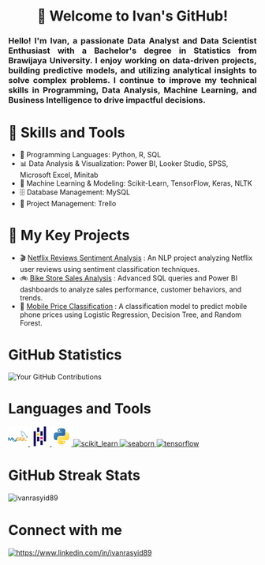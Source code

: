 <h1 align="center">👋 Welcome to Ivan's GitHub!</h1>

<h3 align="justify">Hello! I'm Ivan, a passionate Data Analyst and Data Scientist Enthusiast with a Bachelor's degree in Statistics from Brawijaya University. I enjoy working on data-driven projects, building predictive models, and utilizing analytical insights to solve complex problems. I continue to improve my technical skills in Programming, Data Analysis, Machine Learning, and Business Intelligence to drive impactful decisions.</h3>

# 🔧 Skills and Tools
- 🐍 Programming Languages: Python, R, SQL
- 📊 Data Analysis & Visualization: Power BI, Looker Studio, SPSS, Microsoft Excel, Minitab
- 🤖 Machine Learning & Modeling: Scikit-Learn, TensorFlow, Keras, NLTK
- 🗄 Database Management: MySQL
- 📅 Project Management: Trello

# 🌟 My Key Projects
- 🎬 [Netflix Reviews Sentiment Analysis](https://github.com/Ivanrasyid89/Portofolio.github.io/tree/main/Natural%20Language%20Processing/Sentiment%20Analysis%20on%20Netflix%20Ratings) : An NLP project analyzing Netflix user reviews using sentiment classification techniques.
- 🚲 [Bike Store Sales Analysis](https://github.com/Ivanrasyid89/Portofolio.github.io/tree/main/SQL/Bike%20Store) : Advanced SQL queries and Power BI dashboards to analyze sales performance, customer behaviors, and trends.
- 📱 [Mobile Price Classification](https://github.com/Ivanrasyid89/Portofolio.github.io/tree/main/Klasifikasi/Mobile%20Price%20Classification) : A classification model to predict mobile phone prices using Logistic Regression, Decision Tree, and Random Forest.

# GitHub Statistics
![Your GitHub Contributions](https://github-readme-stats.vercel.app/api/top-langs/?username=Ivanrasyid89&layout=compact&theme=radical)

<h1 align="left">Languages and Tools</h1>
<p align="left"> <a href="https://www.mysql.com/" target="_blank" rel="noreferrer"> <img src="https://raw.githubusercontent.com/devicons/devicon/master/icons/mysql/mysql-original-wordmark.svg" alt="mysql" width="40" height="40"/> </a> <a href="https://pandas.pydata.org/" target="_blank" rel="noreferrer"> <img src="https://raw.githubusercontent.com/devicons/devicon/2ae2a900d2f041da66e950e4d48052658d850630/icons/pandas/pandas-original.svg" alt="pandas" width="40" height="40"/> </a> <a href="https://www.python.org" target="_blank" rel="noreferrer"> <img src="https://raw.githubusercontent.com/devicons/devicon/master/icons/python/python-original.svg" alt="python" width="40" height="40"/> </a> <a href="https://scikit-learn.org/" target="_blank" rel="noreferrer"> <img src="https://upload.wikimedia.org/wikipedia/commons/0/05/Scikit_learn_logo_small.svg" alt="scikit_learn" width="40" height="40"/> </a> <a href="https://seaborn.pydata.org/" target="_blank" rel="noreferrer"> <img src="https://seaborn.pydata.org/_images/logo-mark-lightbg.svg" alt="seaborn" width="40" height="40"/> </a> <a href="https://www.tensorflow.org" target="_blank" rel="noreferrer"> <img src="https://www.vectorlogo.zone/logos/tensorflow/tensorflow-icon.svg" alt="tensorflow" width="40" height="40"/> </a> </p>

<h1 align="left">GitHub Streak Stats</h1>
<p><img align="center" src="https://github-readme-streak-stats.herokuapp.com/?user=ivanrasyid89&" alt="ivanrasyid89" /></p>

<h1 align="left">Connect with me</h1>
<p align="left">
<a href="https://linkedin.com/in/https://www.linkedin.com/in/ivanrasyid89" target="blank"><img align="center" src="https://raw.githubusercontent.com/rahuldkjain/github-profile-readme-generator/master/src/images/icons/Social/linked-in-alt.svg" alt="https://www.linkedin.com/in/ivanrasyid89" height="30" width="40" /></a>
</p>
